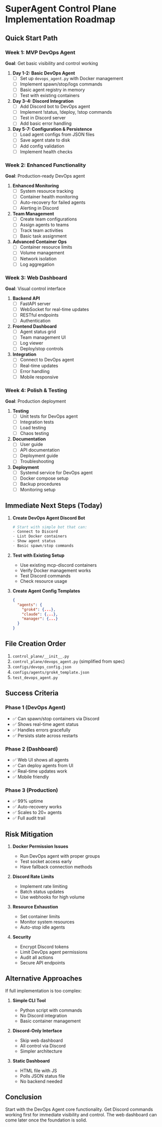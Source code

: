 # SuperAgent Control Plane Implementation Roadmap

## Quick Start Path

### Week 1: MVP DevOps Agent
**Goal**: Get basic visibility and control working

1. **Day 1-2: Basic DevOps Agent**
   - [ ] Set up `devops_agent.py` with Docker management
   - [ ] Implement spawn/stop/logs commands
   - [ ] Basic agent registry in memory
   - [ ] Test with existing containers

2. **Day 3-4: Discord Integration**
   - [ ] Add Discord bot to DevOps agent
   - [ ] Implement !status, !deploy, !stop commands
   - [ ] Test in Discord server
   - [ ] Add basic error handling

3. **Day 5-7: Configuration & Persistence**
   - [ ] Load agent configs from JSON files
   - [ ] Save agent state to disk
   - [ ] Add config validation
   - [ ] Implement health checks

### Week 2: Enhanced Functionality
**Goal**: Production-ready DevOps agent

1. **Enhanced Monitoring**
   - [ ] System resource tracking
   - [ ] Container health monitoring
   - [ ] Auto-recovery for failed agents
   - [ ] Alerting in Discord

2. **Team Management**
   - [ ] Create team configurations
   - [ ] Assign agents to teams
   - [ ] Track team activities
   - [ ] Basic task assignment

3. **Advanced Container Ops**
   - [ ] Container resource limits
   - [ ] Volume management
   - [ ] Network isolation
   - [ ] Log aggregation

### Week 3: Web Dashboard
**Goal**: Visual control interface

1. **Backend API**
   - [ ] FastAPI server
   - [ ] WebSocket for real-time updates
   - [ ] RESTful endpoints
   - [ ] Authentication

2. **Frontend Dashboard**
   - [ ] Agent status grid
   - [ ] Team management UI
   - [ ] Log viewer
   - [ ] Deploy/stop controls

3. **Integration**
   - [ ] Connect to DevOps agent
   - [ ] Real-time updates
   - [ ] Error handling
   - [ ] Mobile responsive

### Week 4: Polish & Testing
**Goal**: Production deployment

1. **Testing**
   - [ ] Unit tests for DevOps agent
   - [ ] Integration tests
   - [ ] Load testing
   - [ ] Chaos testing

2. **Documentation**
   - [ ] User guide
   - [ ] API documentation
   - [ ] Deployment guide
   - [ ] Troubleshooting

3. **Deployment**
   - [ ] Systemd service for DevOps agent
   - [ ] Docker compose setup
   - [ ] Backup procedures
   - [ ] Monitoring setup

## Immediate Next Steps (Today)

1. **Create DevOps Agent Discord Bot**
   ```python
   # Start with simple bot that can:
   - Connect to Discord
   - List Docker containers  
   - Show agent status
   - Basic spawn/stop commands
   ```

2. **Test with Existing Setup**
   - Use existing mcp-discord containers
   - Verify Docker management works
   - Test Discord commands
   - Check resource usage

3. **Create Agent Config Templates**
   ```json
   {
     "agents": {
       "grok4": {...},
       "claude": {...},
       "manager": {...}
     }
   }
   ```

## File Creation Order

1. `control_plane/__init__.py`
2. `control_plane/devops_agent.py` (simplified from spec)
3. `configs/devops_config.json`
4. `configs/agents/grok4_template.json`
5. `test_devops_agent.py`

## Success Criteria

### Phase 1 (DevOps Agent)
- ✅ Can spawn/stop containers via Discord
- ✅ Shows real-time agent status
- ✅ Handles errors gracefully
- ✅ Persists state across restarts

### Phase 2 (Dashboard)
- ✅ Web UI shows all agents
- ✅ Can deploy agents from UI
- ✅ Real-time updates work
- ✅ Mobile friendly

### Phase 3 (Production)
- ✅ 99% uptime
- ✅ Auto-recovery works
- ✅ Scales to 20+ agents
- ✅ Full audit trail

## Risk Mitigation

1. **Docker Permission Issues**
   - Run DevOps agent with proper groups
   - Test socket access early
   - Have fallback connection methods

2. **Discord Rate Limits**
   - Implement rate limiting
   - Batch status updates
   - Use webhooks for high volume

3. **Resource Exhaustion**
   - Set container limits
   - Monitor system resources
   - Auto-stop idle agents

4. **Security**
   - Encrypt Discord tokens
   - Limit DevOps agent permissions
   - Audit all actions
   - Secure API endpoints

## Alternative Approaches

If full implementation is too complex:

1. **Simple CLI Tool**
   - Python script with commands
   - No Discord integration
   - Basic container management

2. **Discord-Only Interface**
   - Skip web dashboard
   - All control via Discord
   - Simpler architecture

3. **Static Dashboard**
   - HTML file with JS
   - Polls JSON status file
   - No backend needed

## Conclusion

Start with the DevOps Agent core functionality. Get Discord commands working first for immediate visibility and control. The web dashboard can come later once the foundation is solid.
